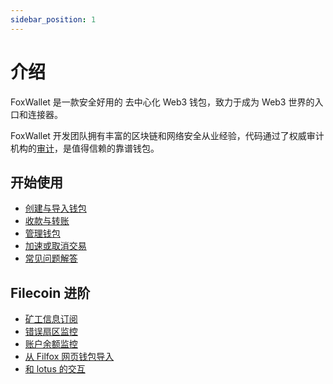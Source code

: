 ```yaml
---
sidebar_position: 1
---
```


# 介绍
FoxWallet 是一款安全好用的 去中心化 Web3 钱包，致力于成为 Web3 世界的入口和连接器。

FoxWallet 开发团队拥有丰富的区块链和网络安全从业经验，代码通过了权威审计机构的[审计](https://www.certik.org/projects/fox-wallet)，是值得信赖的靠谱钱包。

## 开始使用
* [创建与导入钱包](./create-wallet.md)
* [收款与转账](./manage-funds.md)
* [管理钱包](./manage-wallet.md)
* [加速或取消交易](./speed-up-or-cancel-tx.md)
* [常见问题解答](./faq.md)

## Filecoin 进阶
* [矿工信息订阅](./filecoin-advance/subscribe-miner.md)
* [错误扇区监控](./filecoin-advance/faulty-sector-monitor.md)
* [账户余额监控](./filecoin-advance/balance-monitor.md)
* [从 Filfox 网页钱包导入](./filecoin-advance/import-from-filfox.md)
* [和 lotus 的交互](./filecoin-advance/interact-with-lotus.md)





